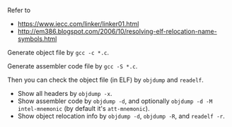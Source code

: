 Refer to

* https://www.iecc.com/linker/linker01.html
* http://em386.blogspot.com/2006/10/resolving-elf-relocation-name-symbols.html

Generate object file by `gcc -c *.c`.

Generate assembler code file by `gcc -S *.c`.

Then you can check the object file (in ELF) by `objdump` and `readelf`.

* Show all headers by `objdump -x`.
* Show assembler code by `objdump -d`, and optionally `objdump -d -M intel-mnemonic` (by default it's `att-mnemonic`).
* Show object relocation info by `objdump -d`, `objdump -R`, and `readelf -r`.

